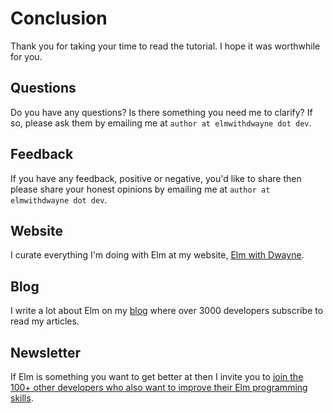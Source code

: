 # Conclusion

Thank you for taking your time to read the tutorial. I hope it was worthwhile for you.

## Questions

Do you have any questions? Is there something you need me to clarify? If so, please ask them by emailing me at `author at elmwithdwayne dot dev`.

## Feedback

If you have any feedback, positive or negative, you'd like to share then please share your honest opinions by emailing me at `author at elmwithdwayne dot dev`.

## Website

I curate everything I'm doing with Elm at my website, [Elm with Dwayne](https://elmwithdwayne.dev/).

## Blog

I write a lot about Elm on my [blog](https://dev.to/dwayne) where over 3000 developers subscribe to read my articles.

## Newsletter

If Elm is something you want to get better at then I invite you to [join the 100+ other developers who also want to improve their Elm programming skills](https://buttondown.com/elmwithdwayne).

